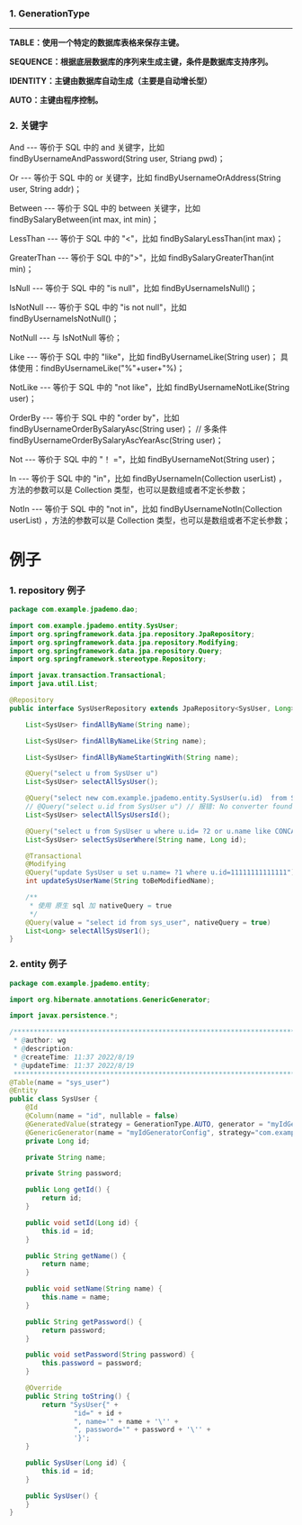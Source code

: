 ### 1. GenerationType

---

**TABLE：使用一个特定的数据库表格来保存主键。**

**SEQUENCE：根据底层数据库的序列来生成主键，条件是数据库支持序列。**

**IDENTITY：主键由数据库自动生成（主要是自动增长型）**

**AUTO：主键由程序控制。**



### 2. 关键字

And --- 等价于 SQL 中的 and 关键字，比如 findByUsernameAndPassword(String user, Striang pwd)；

Or --- 等价于 SQL 中的 or 关键字，比如 findByUsernameOrAddress(String user, String addr)；

Between --- 等价于 SQL 中的 between 关键字，比如 findBySalaryBetween(int max, int min)；

LessThan --- 等价于 SQL 中的 "<"，比如 findBySalaryLessThan(int max)；

GreaterThan --- 等价于 SQL 中的">"，比如 findBySalaryGreaterThan(int min)；

IsNull --- 等价于 SQL 中的 "is null"，比如 findByUsernameIsNull()；

IsNotNull --- 等价于 SQL 中的 "is not null"，比如 findByUsernameIsNotNull()；

NotNull --- 与 IsNotNull 等价；

Like --- 等价于 SQL 中的 "like"，比如 findByUsernameLike(String user)；
具体使用：findByUsernameLike("%"+user+"%)；

NotLike --- 等价于 SQL 中的 "not like"，比如 findByUsernameNotLike(String user)；

OrderBy --- 等价于 SQL 中的 "order by"，比如 findByUsernameOrderBySalaryAsc(String user)；
// 多条件
findByUsernameOrderBySalaryAscYearAsc(String user)；

Not --- 等价于 SQL 中的 "！ ="，比如 findByUsernameNot(String user)；

In --- 等价于 SQL 中的 "in"，比如 findByUsernameIn(Collection<String> userList) ，方法的参数可以是 Collection 类型，也可以是数组或者不定长参数；

NotIn --- 等价于 SQL 中的 "not in"，比如 findByUsernameNotIn(Collection<String> 
userList) ，方法的参数可以是 Collection 类型，也可以是数组或者不定长参数；



# 例子

### 1. repository 例子

```java
package com.example.jpademo.dao;

import com.example.jpademo.entity.SysUser;
import org.springframework.data.jpa.repository.JpaRepository;
import org.springframework.data.jpa.repository.Modifying;
import org.springframework.data.jpa.repository.Query;
import org.springframework.stereotype.Repository;

import javax.transaction.Transactional;
import java.util.List;

@Repository
public interface SysUserRepository extends JpaRepository<SysUser, Long> {

    List<SysUser> findAllByName(String name);

    List<SysUser> findAllByNameLike(String name);

    List<SysUser> findAllByNameStartingWith(String name);

    @Query("select u from SysUser u")
    List<SysUser> selectAllSysUser();

    @Query("select new com.example.jpademo.entity.SysUser(u.id)  from SysUser u") // 必须有 相应的构造器
    // @Query("select u.id from SysUser u") // 报错: No converter found capable of converting from type [java.lang.Long] to type [@org.springframework.data.jpa.repository.Query com.example.jpademo.entity.SysUser]
    List<SysUser> selectAllSysUsersId();

    @Query("select u from SysUser u where u.id= ?2 or u.name like CONCAT('%', ?1,'%') ")
    List<SysUser> selectSysUserWhere(String name, Long id);

    @Transactional
    @Modifying
    @Query("update SysUser u set u.name= ?1 where u.id=11111111111111")
    int updateSysUserName(String toBeModifiedName);

    /**
     * 使用 原生 sql 加 nativeQuery = true
     */
    @Query(value = "select id from sys_user", nativeQuery = true)
    List<Long> selectAllSysUser1();
}

```



### 2. entity 例子

```java
package com.example.jpademo.entity;

import org.hibernate.annotations.GenericGenerator;

import javax.persistence.*;

/************************************************************************
 * @author: wg
 * @description:
 * @createTime: 11:37 2022/8/19
 * @updateTime: 11:37 2022/8/19
 ************************************************************************/
@Table(name = "sys_user")
@Entity
public class SysUser {
    @Id
    @Column(name = "id", nullable = false)
    @GeneratedValue(strategy = GenerationType.AUTO, generator = "myIdGeneratorConfig")
    @GenericGenerator(name = "myIdGeneratorConfig", strategy="com.example.jpademo.config.MyIdGeneratorConfig")
    private Long id;

    private String name;

    private String password;

    public Long getId() {
        return id;
    }

    public void setId(Long id) {
        this.id = id;
    }

    public String getName() {
        return name;
    }

    public void setName(String name) {
        this.name = name;
    }

    public String getPassword() {
        return password;
    }

    public void setPassword(String password) {
        this.password = password;
    }

    @Override
    public String toString() {
        return "SysUser{" +
                "id=" + id +
                ", name='" + name + '\'' +
                ", password='" + password + '\'' +
                '}';
    }

    public SysUser(Long id) {
        this.id = id;
    }

    public SysUser() {
    }
}

```

